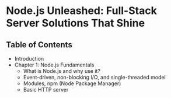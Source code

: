 #     Node.js Unleashed: Full-Stack Server Solutions That Shine

## Table of Contents

* Introduction
* Chapter 1: Node.js Fundamentals
    * What is Node.js and why use it?
    * Event-driven, non-blocking I/O, and single-threaded model
    * Modules, npm (Node Package Manager)
    * Basic HTTP server
